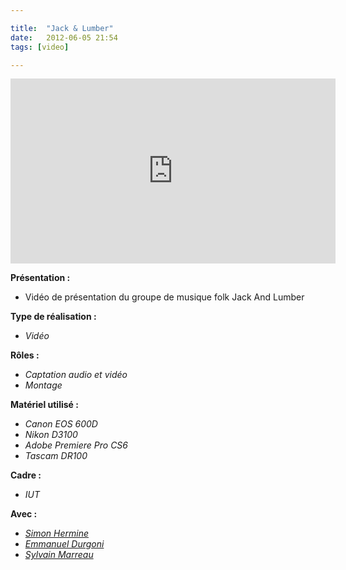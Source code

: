 ```yaml
---

title:  "Jack & Lumber"
date:   2012-06-05 21:54
tags: [video]

---
```


<iframe src="http://player.vimeo.com/video/43493363?color=118EA5" frameborder="0" width="520" height="296"></iframe>

**Présentation :**

*   Vidéo de présentation du groupe de musique folk Jack And Lumber

**Type de réalisation :**

*   _Vidéo_

**Rôles :**

*   _Captation audio et vidéo_
*   _Montage_

**Matériel utilisé :**

*   _Canon EOS 600D_
*   _Nikon D3100_
*   _Adobe Premiere Pro CS6_
*   _Tascam DR100_

**Cadre :**

*   _IUT_

**Avec :**

*   _[Simon Hermine](http://simonhermine.fr)_
*   _[Emmanuel Durgoni](https://twitter.com/EmmanuelDurgoni)_
*   _[Sylvain Marreau](https://twitter.com/SylvainMarreau)_